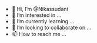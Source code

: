 - 👋 Hi, I’m @Nikassudani
- 👀 I’m interested in ...
- 🌱 I’m currently learning ...
- 💞️ I’m looking to collaborate on ...
- 📫 How to reach me ...

<!---
Nikassudani/Nikassudani is a ✨ special ✨ repository because its `README.md` (this file) appears on your GitHub profile.
You can click the Preview link to take a look at your changes.
--->
